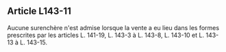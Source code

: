 Article L143-11
----
Aucune surenchère n'est admise lorsque la vente a eu lieu dans les formes
prescrites par les articles L. 141-19, L. 143-3 à L. 143-8, L. 143-10 et L.
143-13 à L. 143-15.
